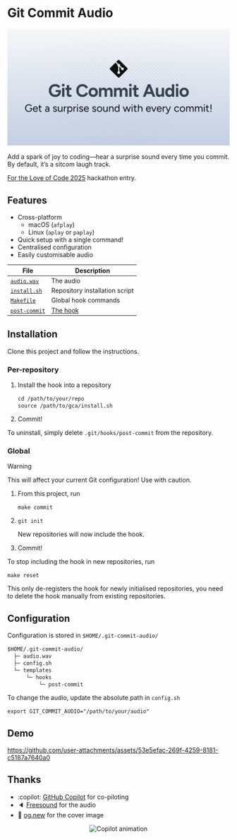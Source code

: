 # Git Commit Audio

![Cover image](./cover.svg)

Add a spark of joy to coding—hear a surprise sound every time you commit. By default, it’s a sitcom laugh track.

[For the Love of Code 2025](https://gh.io/ftloc) hackathon entry.

## Features

- Cross-platform
  - macOS (`afplay`)
  - Linux (`aplay` or `paplay`)
- Quick setup with a single command!
- Centralised configuration
- Easily customisable audio

| File | Description |
| - | - |
| [`audio.wav`](/audio.wav) | The audio |
| [`install.sh`](./install.sh) | Repository installation script |
| [`Makefile`](./Makefile) | Global hook commands |
| [`post-commit`](./post-commit) | [The hook](https://git-scm.com/docs/githooks#_post_commit) |

## Installation

Clone this project and follow the instructions.

### Per-repository

1. Install the hook into a repository
   ```shell
   cd /path/to/your/repo
   source /path/to/gca/install.sh
   ```
1. Commit!

To uninstall, simply delete `.git/hooks/post-commit` from the repository.

### Global

> [!WARNING]
> This will affect your current Git configuration! Use with caution.

1. From this project, run
   ```shell
   make commit
   ```
1. `git init`

   New repositories will now include the hook.
1. Commit!

To stop including the hook in new repositories, run

```shell
make reset
```

This only de-registers the hook for newly initialised repositories, you need to delete the hook manually from existing repositories.

## Configuration

Configuration is stored in `$HOME/.git-commit-audio/`

```
$HOME/.git-commit-audio/
  ├─ audio.wav
  ├─ config.sh
  └─ templates
      └─ hooks
          └─ post-commit
```

To change the audio, update the absolute path in `config.sh`

```shell
export GIT_COMMIT_AUDIO="/path/to/your/audio"
```

## Demo

https://github.com/user-attachments/assets/53e5efac-269f-4259-8181-c5187a7640a0

## Thanks

- :copilot: [GitHub Copilot](https://gh.io/copilot) for co-piloting
- 🔈 [Freesound](https://freesound.org/s/324894) for the audio
- 📔 [og.new](https://og.new) for the cover image

<div align="center">
<img src="https://github.blog/wp-content/uploads/2025/05/leereilly-copilot.gif" alt="Copilot animation" width="250" height="315">
</div>
